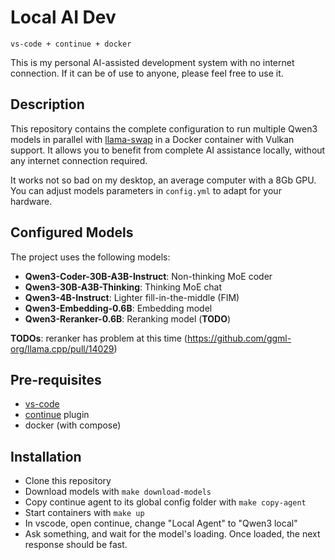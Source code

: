 # Local AI Dev

`vs-code + continue + docker`

This is my personal AI-assisted development system with no internet connection. If it can be of use to anyone, please feel free to use it.

## Description

This repository contains the complete configuration to run multiple Qwen3 models in parallel with [llama-swap](https://github.com/mostlygeek/llama-swap/) in a Docker container with Vulkan support. It allows you to benefit from complete AI assistance locally, without any internet connection required.

It works not so bad on my desktop, an average computer with a 8Gb GPU. You can adjust models parameters in `config.yml` to adapt for your hardware.

## Configured Models

The project uses the following models:
- **Qwen3-Coder-30B-A3B-Instruct**: Non-thinking MoE coder
- **Qwen3-30B-A3B-Thinking**: Thinking MoE chat
- **Qwen3-4B-Instruct**: Lighter fill-in-the-middle (FIM)
- **Qwen3-Embedding-0.6B**: Embedding model
- **Qwen3-Reranker-0.6B**: Reranking model (**TODO**)

**TODOs**: reranker has problem at this time (https://github.com/ggml-org/llama.cpp/pull/14029)

## Pre-requisites

- [vs-code](https://code.visualstudio.com/)
- [continue](https://marketplace.visualstudio.com/items?itemName=Continue.continue) plugin
- docker (with compose)

## Installation

- Clone this repository
- Download models with `make download-models`
- Copy continue agent to its global config folder with `make copy-agent`
- Start containers with `make up`
- In vscode, open continue, change "Local Agent" to "Qwen3 local"
- Ask something, and wait for the model's loading. Once loaded, the next response should be fast.
